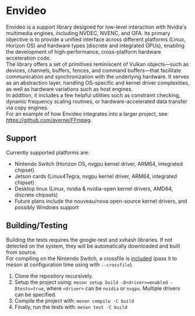 # Envideo
Envideo is a support library designed for low-level interaction with Nvidia's multimedia engines, including NVDEC, NVENC, and OFA. Its primary objective is to provide a unified interface across different platforms (Linux, Horizon OS) and hardware types (discrete and integrated GPUs), enabling the development of high-performance, cross-platform hardware acceleration code.  
The library offers a set of primitives reminiscent of Vulkan objects—such as devices, channels, buffers, fences, and command buffers—that facilitate communication and synchronization with the underlying hardware. It serves as an abstraction layer, handling OS-specific and kernel driver complexities, as well as hardware variations such as host engines.  
In addition, it includes a few helpful utilities such as constraint checking, dynamic frequency scaling routines, or hardware-accelerated data transfer via copy engines.  
For an example of how Envideo integrates into a larger project, see: https://github.com/averne/FFmpeg.

## Support
Currently supported platforms are:
- Nintendo Switch (Horizon OS, nvgpu kernel driver, ARM64, integrated chipset)
- Jetson cards (Linux4Tegra, nvgpu kernel driver, ARM64, integrated chipset)
- Desktop linux (Linux, nvidia & nvidia-open kernel drivers, AMD64, discrete chipsets)
- Future plans include the nouveau/nova open-source kernel drivers, and possibly Windows support

## Building/Testing
Building the tests requires the google-test and xxhash libraries. If not detected on the system, they will be automatically downloaded and built from source.  
For compiling on the Nintendo Switch, a crossfile is [included](misc/switch-crossfile.txt) (pass it to meson at configuration time using with `--crossfile`).
1. Clone the repository recursively.
2. Setup the project using: `meson setup build -D<driver>=enabled -Dtests=true`, where `<driver>` can be `nvidia` or `nvgpu`. Multiple drivers can be specified.
3. Compile the project with: `meson compile -C build`
4. Finally, run the tests with: `meson test -C build`

